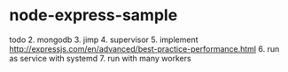 # node-express-sample

todo
2. mongodb
3. jimp
4. supervisor
5. implement http://expressjs.com/en/advanced/best-practice-performance.html
6. run as service with systemd
7. run with many workers
